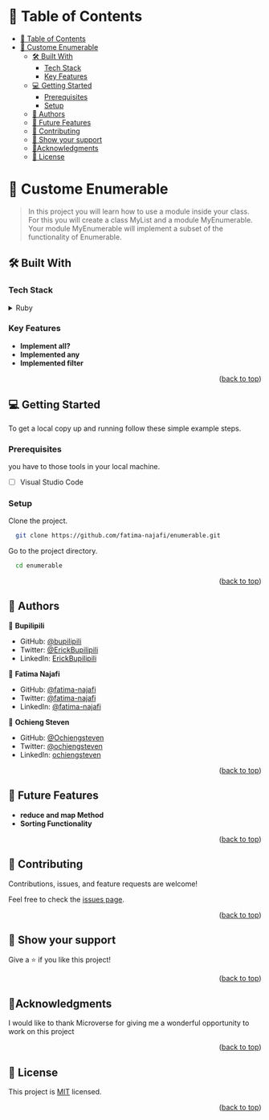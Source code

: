 <a name="readme-top"></a>

# 📗 Table of Contents

- [📗 Table of Contents](#-table-of-contents)
- [🎯 Custome Enumerable](#-custome-enumerable)
  - [🛠 Built With ](#-built-with-)
    - [Tech Stack ](#tech-stack-)
    - [Key Features ](#key-features-)
  - [💻 Getting Started ](#-getting-started-)
    - [Prerequisites](#prerequisites)
    - [Setup](#setup)
  - [👥 Authors ](#-authors-)
  - [🔭 Future Features ](#-future-features-)
  - [🤝 Contributing ](#-contributing-)
  - [👋 Show your support ](#-show-your-support-)
  - [🔭Acknowledgments ](#acknowledgments-)
  - [📝 License ](#-license-)

<!-- PROJECT DESCRIPTION -->

# 🎯 Custome Enumerable<a name="about-project"></a>

> In this project you will learn how to use a module inside your class. For this you will create a class MyList and a module MyEnumerable. Your module MyEnumerable will implement a subset of the functionality of Enumerable.
## 🛠 Built With <a name="built-with"></a>

### Tech Stack <a name="tech-stack"></a>
<details>
  <summary>Ruby</summary>
</details>

<!-- Features -->

### Key Features <a name="key-features"></a>
- **Implement all?**
- **Implemented any**
- **Implemented filter**
<p align="right">(<a href="#readme-top">back to top</a>)</p>



<!-- GETTING STARTED -->

## 💻 Getting Started <a name="getting-started"></a>

To get a local copy up and running follow these simple example steps.

### Prerequisites

you have to those tools in your local machine.

- [ ] Visual Studio Code

### Setup

Clone the project.

```bash
  git clone https://github.com/fatima-najafi/enumerable.git
```

Go to the project directory.

```bash
  cd enumerable
```


<p align="right">(<a href="#readme-top">back to top</a>)</p>
<!-- ### Run tests

```test
No tests here...
``` 

<p align="right">(<a href="#readme-top">back to top</a>)</p>

<!-- AUTHORS -->

## 👥 Authors <a name="authors"></a>


👤 **Bupilipili**

- GitHub: [@bupilipili](https://github.com/bupilipili)
- Twitter: [@ErickBupilipili](https://twitter.com/ErickBupilipili?t=UqGSzTxuad6me1Rf7eplPg&s=08)
- LinkedIn: [ErickBupilipili](https://www.linkedin.com/in/erick-bupilipili-08ba31228)

👤 **Fatima Najafi**


- GitHub: [@fatima-najafi](https://github.com/fatima-najafi)
- Twitter: [@fatima-najafi](https://twitter.com/FatimaNajafi6)
- LinkedIn: [@fatima-najafi](https://www.linkedin.com/in/fatima-najafi/)

👤 **Ochieng Steven**

- GitHub: [@Ochiengsteven](https://github.com/Ochiengsteven)
- Twitter: [@ochiengsteven](https://twitter.com/)
- LinkedIn: [ochiengsteven](https://www.linkedin.com/in/)
<p align="right">(<a href="#readme-top">back to top</a>)</p>

<!-- FUTURE FEATURES -->

## 🔭 Future Features <a name="future-features"></a>

- **reduce and map Method**
- **Sorting Functionality**

<p align="right">(<a href="#readme-top">back to top</a>)</p>

<!-- CONTRIBUTING -->

## 🤝 Contributing <a name="contributing"></a>

Contributions, issues, and feature requests are welcome!

Feel free to check the [issues page](https://github.com/fatima-najafi/enumerable/issues).

<p align="right">(<a href="#readme-top">back to top</a>)</p>

<!-- SUPPORT -->

## 👋 Show your support <a name="support"></a>

Give a ⭐️ if you like this project!

<p align="right">(<a href="#readme-top">back to top</a>)</p>

<!-- ACKNOWLEDGEMENTS -->

## 🔭Acknowledgments <a name="acknowledgements"></a>

  I would like to thank Microverse for giving me a wonderful opportunity to work on this project
  
<p align="right">(<a href="#readme-top">back to top</a>)</p>

## 📝 License <a name="license"></a>

This project is [MIT](./LICENSE) licensed.

<p align="right">(<a href="#readme-top">back to top</a>)</p>

